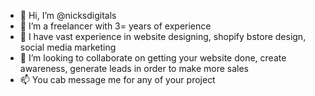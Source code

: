 - 👋 Hi, I’m @nicksdigitals
- 👀 I’m a freelancer with 3= years of experience
- 🌱 I have vast experience in website designing, shopify bstore design, social media marketing
- 💞️ I’m looking to collaborate on getting your website done, create awareness, generate leads in order to make more sales
- 📫 You cab message me for any of your project

<!---
nicksdigitals/nicksdigitals is a ✨ special ✨ repository because its `README.md` (this file) appears on your GitHub profile.
You can click the Preview link to take a look at your changes.
--->
